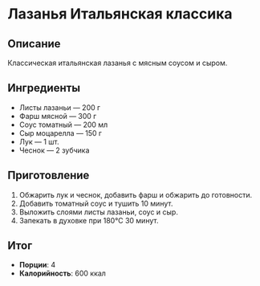 # Лазанья Итальянская классика

## Описание
Классическая итальянская лазанья с мясным соусом и сыром.

## Ингредиенты
- Листы лазаньи — 200 г  
- Фарш мясной — 300 г  
- Соус томатный — 200 мл  
- Сыр моцарелла — 150 г  
- Лук — 1 шт.  
- Чеснок — 2 зубчика

## Приготовление
1. Обжарить лук и чеснок, добавить фарш и обжарить до готовности.  
2. Добавить томатный соус и тушить 10 минут.  
3. Выложить слоями листы лазаньи, соус и сыр.  
4. Запекать в духовке при 180°C 30 минут.

## Итог
- **Порции**: 4
- **Калорийность**: 600 ккал
